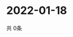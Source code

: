 # 2022-01-18
  共 0条

  <!-- BEGIN -->
  <!-- 最后更新时间Tue Jan 18 2022 10:04:37 GMT+0000 (Coordinated Universal Time) -->
  
  <!-- END -->
  
  